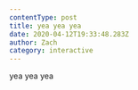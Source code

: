 ```yaml
---
contentType: post
title: yea yea yea
date: 2020-04-12T19:33:48.283Z
author: Zach
category: interactive
---
```

yea yea yea
